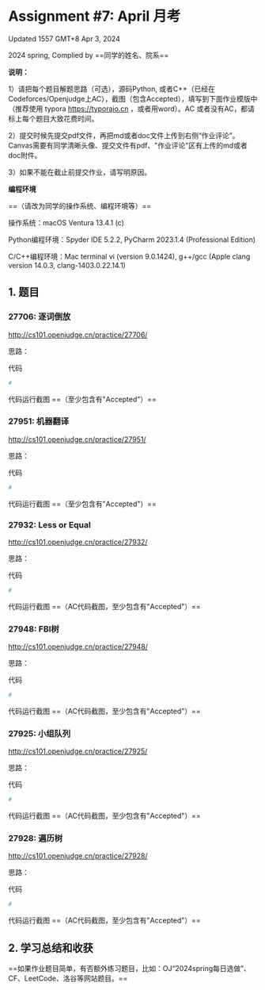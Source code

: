 # Assignment #7: April 月考

Updated 1557 GMT+8 Apr 3, 2024

2024 spring, Complied by ==同学的姓名、院系==



**说明：**

1）请把每个题目解题思路（可选），源码Python, 或者C++（已经在Codeforces/Openjudge上AC），截图（包含Accepted），填写到下面作业模版中（推荐使用 typora https://typoraio.cn ，或者用word）。AC 或者没有AC，都请标上每个题目大致花费时间。

2）提交时候先提交pdf文件，再把md或者doc文件上传到右侧“作业评论”。Canvas需要有同学清晰头像、提交文件有pdf、"作业评论"区有上传的md或者doc附件。

3）如果不能在截止前提交作业，请写明原因。



**编程环境**

==（请改为同学的操作系统、编程环境等）==

操作系统：macOS Ventura 13.4.1 (c)

Python编程环境：Spyder IDE 5.2.2, PyCharm 2023.1.4 (Professional Edition)

C/C++编程环境：Mac terminal vi (version 9.0.1424), g++/gcc (Apple clang version 14.0.3, clang-1403.0.22.14.1)



## 1. 题目

### 27706: 逐词倒放

http://cs101.openjudge.cn/practice/27706/



思路：



代码

```python
# 

```



代码运行截图 ==（至少包含有"Accepted"）==





### 27951: 机器翻译

http://cs101.openjudge.cn/practice/27951/



思路：



代码

```python
# 

```



代码运行截图 ==（至少包含有"Accepted"）==





### 27932: Less or Equal

http://cs101.openjudge.cn/practice/27932/



思路：



代码

```python
# 

```



代码运行截图 ==（AC代码截图，至少包含有"Accepted"）==





### 27948: FBI树

http://cs101.openjudge.cn/practice/27948/



思路：



代码

```python
# 

```



代码运行截图 ==（AC代码截图，至少包含有"Accepted"）==





### 27925: 小组队列

http://cs101.openjudge.cn/practice/27925/



思路：



代码

```python
# 

```



代码运行截图 ==（AC代码截图，至少包含有"Accepted"）==





### 27928: 遍历树

http://cs101.openjudge.cn/practice/27928/



思路：



代码

```python
# 

```



代码运行截图 ==（AC代码截图，至少包含有"Accepted"）==





## 2. 学习总结和收获

==如果作业题目简单，有否额外练习题目，比如：OJ“2024spring每日选做”、CF、LeetCode、洛谷等网站题目。==





